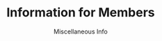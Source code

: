 ---
title: "Information for Members"
subtitle: Miscellaneous Info
image: /img/home-jumbotron.jpg
---